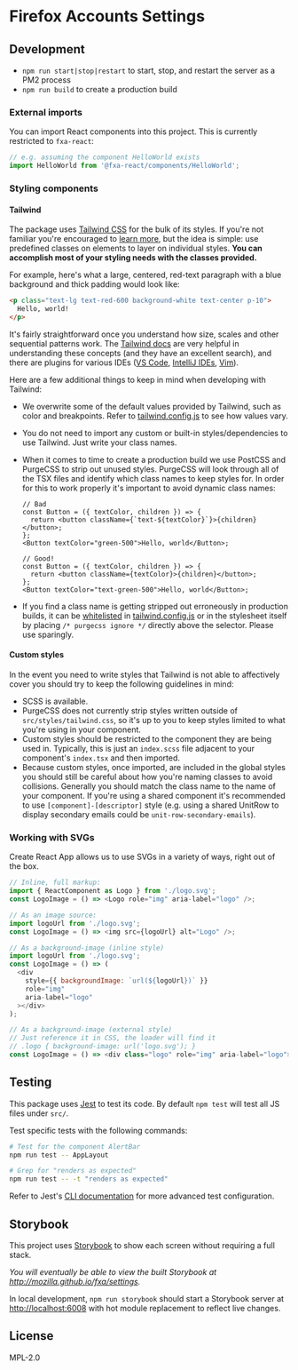 # Firefox Accounts Settings

## Development

- `npm run start|stop|restart` to start, stop, and restart the server as a PM2 process
- `npm run build` to create a production build

### External imports

You can import React components into this project. This is currently restricted to `fxa-react`:

```javascript
// e.g. assuming the component HelloWorld exists
import HelloWorld from '@fxa-react/components/HelloWorld';
```

### Styling components

#### Tailwind

The package uses [Tailwind CSS](https://tailwindcss.com/) for the bulk of its styles. If you're not familiar you're encouraged to [learn more](https://tailwindcss.com/docs/utility-first), but the idea is simple: use predefined classes on elements to layer on individual styles. **You can accomplish most of your styling needs with the classes provided.**

For example, here's what a large, centered, red-text paragraph with a blue background and thick padding would look like:

```html
<p class="text-lg text-red-600 background-white text-center p-10">
  Hello, world!
</p>
```

It's fairly straightforward once you understand how size, scales and other sequential patterns work. The [Tailwind docs](https://tailwindcss.com/docs) are very helpful in understanding these concepts (and they have an excellent search), and there are plugins for various IDEs ([VS Code](https://marketplace.visualstudio.com/items?itemName=bradlc.vscode-tailwindcss), [IntelliJ IDEs](https://plugins.jetbrains.com/plugin/12074-tailwindcss), [Vim](https://github.com/iamcco/coc-tailwindcss)).

Here are a few additional things to keep in mind when developing with Tailwind:

- We overwrite some of the default values provided by Tailwind, such as color and breakpoints. Refer to [tailwind.config.js](./tailwind.config.js) to see how values vary.
- You do not need to import any custom or built-in styles/dependencies to use Tailwind. Just write your class names.
- When it comes to time to create a production build we use PostCSS and PurgeCSS to strip out unused styles. PurgeCSS will look through all of the TSX files and identify which class names to keep styles for. In order for this to work properly it's important to avoid dynamic class names:

  ```tsx
  // Bad
  const Button = ({ textColor, children }) => {
    return <button className={`text-${textColor}`}>{children}</button>;
  };
  <Button textColor="green-500">Hello, world</Button>;

  // Good!
  const Button = ({ textColor, children }) => {
    return <button className={textColor}>{children}</button>;
  };
  <Button textColor="text-green-500">Hello, world</Button>;
  ```

- If you find a class name is getting stripped out erroneously in production builds, it can be [whitelisted](https://purgecss.com/whitelisting.html) in [tailwind.config.js](./tailwind.config.js) or in the stylesheet itself by placing `/* purgecss ignore */` directly above the selector. Please use sparingly.

#### Custom styles

In the event you need to write styles that Tailwind is not able to affectively cover you should try to keep the following guidelines in mind:

- SCSS is available.
- PurgeCSS does not currently strip styles written outside of `src/styles/tailwind.css`, so it's up to you to keep styles limited to what you're using in your component.
- Custom styles should be restricted to the component they are being used in. Typically, this is just an `index.scss` file adjacent to your component's `index.tsx` and then imported.
- Because custom styles, once imported, are included in the global styles you should still be careful about how you're naming classes to avoid collisions. Generally you should match the class name to the name of your component. If you're using a shared component it's recommended to use `[component]-[descriptor]` style (e.g. using a shared UnitRow to display secondary emails could be `unit-row-secondary-emails`).

### Working with SVGs

Create React App allows us to use SVGs in a variety of ways, right out of the box.

```javascript
// Inline, full markup:
import { ReactComponent as Logo } from './logo.svg';
const LogoImage = () => <Logo role="img" aria-label="logo" />;

// As an image source:
import logoUrl from './logo.svg';
const LogoImage = () => <img src={logoUrl} alt="Logo" />;

// As a background-image (inline style)
import logoUrl from './logo.svg';
const LogoImage = () => (
  <div
    style={{ backgroundImage: `url(${logoUrl})` }}
    role="img"
    aria-label="logo"
  ></div>
);

// As a background-image (external style)
// Just reference it in CSS, the loader will find it
// .logo { background-image: url('logo.svg'); }
const LogoImage = () => <div class="logo" role="img" aria-label="logo"></div>;
```

## Testing

This package uses [Jest](https://jestjs.io/) to test its code. By default `npm test` will test all JS files under `src/`.

Test specific tests with the following commands:

```bash
# Test for the component AlertBar
npm run test -- AppLayout

# Grep for "renders as expected"
npm run test -- -t "renders as expected"
```

Refer to Jest's [CLI documentation](https://jestjs.io/docs/en/cli) for more advanced test configuration.

## Storybook

This project uses [Storybook](https://storybook.js.org/) to show each screen without requiring a full stack.

_You will eventually be able to view the built Storybook at <http://mozilla.github.io/fxa/settings>._

In local development, `npm run storybook` should start a Storybook server at <http://localhost:6008> with hot module replacement to reflect live changes.

## License

MPL-2.0
